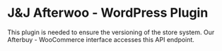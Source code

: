 # J&J Afterwoo - WordPress Plugin

This plugin is needed to ensure the versioning of the store system. Our Afterbuy - WooCommerce interface accesses this API endpoint.